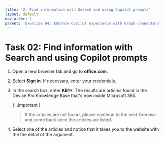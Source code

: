 ```yaml
---
title: '2. Find information with Search and using Copilot prompts'
layout: default
nav_order: 2
parent: 'Exercise 04: Enhance Copilot experience with Graph connectors'
---
```


# Task 02: Find information with Search and using Copilot prompts

1.	Open a new browser tab and go to **office.com**.

1.	Select **Sign in**. If necessary, enter your credentials.

1.	In the search box, enter **KB1&#42;**. The results are articles found in the Device Pro Knowledge Base that's now inside Microsoft 365.

	{: .important }
	> If the articles are not found, please continue to the next Exercise and come back once the articles are listed.

1.	Select one of the articles and notice that it takes you to the website with the the detail of the argument.
